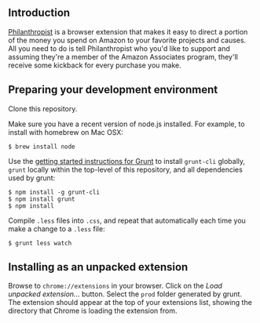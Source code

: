 ## Introduction

[Philanthropist](http://thejakeharding.com/philanthropist/) is a browser extension that makes it easy to direct a portion of the money you spend on Amazon to your favorite projects and causes. All you need to do is tell Philanthropist who you'd like to support and assuming they're a member of the Amazon Associates program, they'll receive some kickback for every purchase you make.

## Preparing your development environment

Clone this repository.

Make sure you have a recent version of node.js installed.  For example, to install with homebrew on Mac OSX:

    $ brew install node

Use the [getting started instructions for Grunt](http://gruntjs.com/getting-started) to install `grunt-cli` globally, `grunt` locally within the top-level of this repository, and all dependencies used by grunt:

    $ npm install -g grunt-cli
    $ npm install grunt
    $ npm install

Compile `.less` files into `.css`, and repeat that automatically each time you make a change to a `.less` file:

    $ grunt less watch

## Installing as an unpacked extension

Browse to `chrome://extensions` in your browser. Click on the *Load unpacked extension...* button. Select the `prod` folder generated by grunt. The extension should appear at the top of your extensions list, showing the directory that Chrome is loading the extension from.

